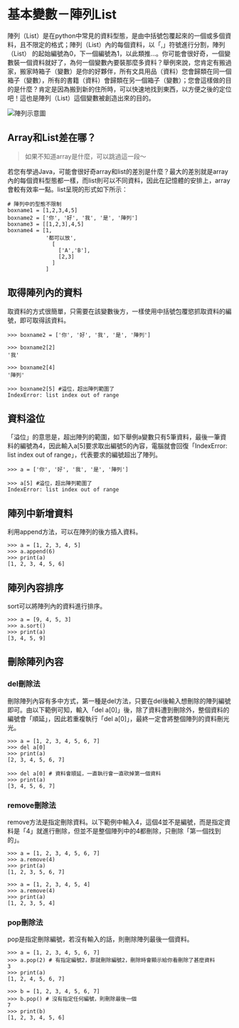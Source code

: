 # 基本變數－陣列List

陣列（List）是在python中常見的資料型態，是由中括號包覆起來的一個或多個資料，且不限定的格式；陣列（List）內的每個資料，以「,」符號進行分割，陣列 （List） 的起始編號為0，下一個編號為1，以此類推…。你可能會很好奇，一個變數裝一個資料就好了，為何一個變數內要裝那麼多資料？舉例來說，您肯定有搬過家，搬家時箱子（變數）是你的好夥伴，所有文具用品（資料）您會歸類在同一個箱子（變數），所有的書籍（資料）會歸類在另一個箱子（變數）；您會這樣做的目的是什麼？肯定是因為搬到新的住所時，可以快速地找到東西，以方便之後的定位吧！這也是陣列（List）這個變數被創造出來的目的。

![陣列示意圖](https://i.imgur.com/Ag5QqKp.png)

## Array和List差在哪？
> 如果不知道array是什麼，可以跳過這一段～

若您有學過Java，可能會很好奇array和list的差別是什麼？最大的差別就是array內的每個資料型態都一樣，而list則可以不同資料，因此在記憶體的安排上，array會較有效率一點。list呈現的形式如下所示：

```python!
# 陣列中的型態不限制
boxname1 = [1,2,3,4,5]
boxname2 = ['你', '好', '我', '是', '陣列']
boxname3 = [[1,2,3],4,5]
boxname4 = [1,
            '都可以放',
              [
                ['A','B'],
                [2,3]
              ]
            ]
```

## 取得陣列內的資料
取資料的方式很簡單，只需要在該變數後方，一樣使用中括號包覆慾抓取資料的編號，即可取得該資料。

```python!
>>> boxname2 = ['你', '好', '我', '是', '陣列']

>>> boxname2[2]
'我'

>>> boxname2[4]
'陣列'

>>> boxname2[5] #溢位，超出陣列範圍了
IndexError: list index out of range
```

## 資料溢位
「溢位」的意思是，超出陣列的範圍，如下舉例a變數只有5筆資料，最後一筆資料的編號為4，因此輸入a[5]要求取出編號5的內容，電腦就會回復「IndexError: list index out of range」，代表要求的編號超出了陣列。

```python!
>>> a = ['你', '好', '我', '是', '陣列']

>>> a[5] #溢位，超出陣列範圍了
IndexError: list index out of range
```

## 陣列中新增資料
利用append方法，可以在陣列的後方插入資料。

```python!
>>> a = [1, 2, 3, 4, 5]
>>> a.append(6)
>>> print(a)
[1, 2, 3, 4, 5, 6]
```

## 陣列內容排序
sort可以將陣列內的資料進行排序。

```python!
>>> a = [9, 4, 5, 3]
>>> a.sort()
>>> print(a)
[3, 4, 5, 9]
```

## 刪除陣列內容
### del刪除法
刪除陣列內容有多中方式，第一種是del方法，只要在del後輸入想刪除的陣列編號即可。由以下範例可知，輸入「del a[0]」後，除了資料遭到刪除外，整個資料的編號會「順延」，因此若重複執行「del a[0]」，最終一定會將整個陣列的資料刪光光。

```python!
>>> a = [1, 2, 3, 4, 5, 6, 7]
>>> del a[0]
>>> print(a)
[2, 3, 4, 5, 6, 7]

>>> del a[0] # 資料會順延，一直執行會一直砍掉第一個資料
>>> print(a)
[3, 4, 5, 6, 7]
```

### remove刪除法
remove方法是指定刪除資料。以下範例中輸入4，這個4並不是編號，而是指定資料是「4」就進行刪除，但並不是整個陣列中的4都刪除，只刪除「第一個找到的」。

```python=
>>> a = [1, 2, 3, 4, 5, 6, 7]
>>> a.remove(4)
>>> print(a)
[1, 2, 3, 5, 6, 7]

>>> a = [1, 2, 3, 4, 5, 4]
>>> a.remove(4)
>>> print(a)
[1, 2, 3, 5, 4]
```

### pop刪除法
pop是指定刪除編號，若沒有輸入的話，則刪除陣列最後一個資料。

```python=
>>> a = [1, 2, 3, 4, 5, 6, 7]
>>> a.pop(2) # 有指定編號2，那就刪除編號2，刪除時會顯示給你看刪除了甚麼資料
3
>>> print(a)
[1, 2, 4, 5, 6, 7]

>>> b = [1, 2, 3, 4, 5, 6, 7]
>>> b.pop() # 沒有指定任何編號，則刪除最後一個
7
>>> print(b)
[1, 2, 3, 4, 5, 6]
```